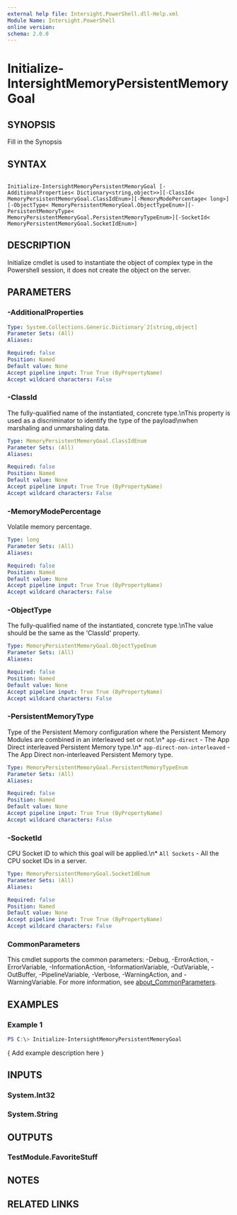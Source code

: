 ```yaml
---
external help file: Intersight.PowerShell.dll-Help.xml
Module Name: Intersight.PowerShell
online version:
schema: 2.0.0
---
```


# Initialize-IntersightMemoryPersistentMemoryGoal

## SYNOPSIS
Fill in the Synopsis

## SYNTAX

```

Initialize-IntersightMemoryPersistentMemoryGoal [-AdditionalProperties< Dictionary<string,object>>][-ClassId< MemoryPersistentMemoryGoal.ClassIdEnum>][-MemoryModePercentage< long>][-ObjectType< MemoryPersistentMemoryGoal.ObjectTypeEnum>][-PersistentMemoryType< MemoryPersistentMemoryGoal.PersistentMemoryTypeEnum>][-SocketId< MemoryPersistentMemoryGoal.SocketIdEnum>]

```

## DESCRIPTION

Initialize cmdlet is used to instantiate the object of complex type in the Powershell session, it does not create the object on the server.

## PARAMETERS

### -AdditionalProperties


```yaml
Type: System.Collections.Generic.Dictionary`2[string,object]
Parameter Sets: (All)
Aliases:

Required: false
Position: Named
Default value: None
Accept pipeline input: True True (ByPropertyName)
Accept wildcard characters: False
```

### -ClassId
The fully-qualified name of the instantiated, concrete type.\nThis property is used as a discriminator to identify the type of the payload\nwhen marshaling and unmarshaling data.

```yaml
Type: MemoryPersistentMemoryGoal.ClassIdEnum
Parameter Sets: (All)
Aliases:

Required: false
Position: Named
Default value: None
Accept pipeline input: True True (ByPropertyName)
Accept wildcard characters: False
```

### -MemoryModePercentage
Volatile memory percentage.

```yaml
Type: long
Parameter Sets: (All)
Aliases:

Required: false
Position: Named
Default value: None
Accept pipeline input: True True (ByPropertyName)
Accept wildcard characters: False
```

### -ObjectType
The fully-qualified name of the instantiated, concrete type.\nThe value should be the same as the &apos;ClassId&apos; property.

```yaml
Type: MemoryPersistentMemoryGoal.ObjectTypeEnum
Parameter Sets: (All)
Aliases:

Required: false
Position: Named
Default value: None
Accept pipeline input: True True (ByPropertyName)
Accept wildcard characters: False
```

### -PersistentMemoryType
Type of the Persistent Memory configuration where the Persistent Memory Modules are combined in an interleaved set or not.\n* `app-direct` - The App Direct interleaved Persistent Memory type.\n* `app-direct-non-interleaved` - The App Direct non-interleaved Persistent Memory type.

```yaml
Type: MemoryPersistentMemoryGoal.PersistentMemoryTypeEnum
Parameter Sets: (All)
Aliases:

Required: false
Position: Named
Default value: None
Accept pipeline input: True True (ByPropertyName)
Accept wildcard characters: False
```

### -SocketId
CPU Socket ID to which this goal will be applied.\n* `All Sockets` - All the CPU socket IDs in a server.

```yaml
Type: MemoryPersistentMemoryGoal.SocketIdEnum
Parameter Sets: (All)
Aliases:

Required: false
Position: Named
Default value: None
Accept pipeline input: True True (ByPropertyName)
Accept wildcard characters: False
```


### CommonParameters
This cmdlet supports the common parameters: -Debug, -ErrorAction, -ErrorVariable, -InformationAction, -InformationVariable, -OutVariable, -OutBuffer, -PipelineVariable, -Verbose, -WarningAction, and -WarningVariable. For more information, see [about_CommonParameters](http://go.microsoft.com/fwlink/?LinkID=113216).

## EXAMPLES

### Example 1
```powershell
PS C:\> Initialize-IntersightMemoryPersistentMemoryGoal
```

{ Add example description here }

## INPUTS

### System.Int32

### System.String

## OUTPUTS

### TestModule.FavoriteStuff

## NOTES

## RELATED LINKS
